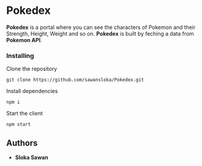 # Pokedex

**Pokedex** is a portal where you can see the characters of Pokemon and their Strength, Height, Weight and so on. **Pokedex** is built by feching a data from **Pokemon API**.

### Installing

Clone the repository

```
git clone https://github.com/sawansloka/Pokedex.git
```

Install dependencies

```
npm i
```

Start the client

```
npm start
```

## Authors

- **Sloka Sawan**
